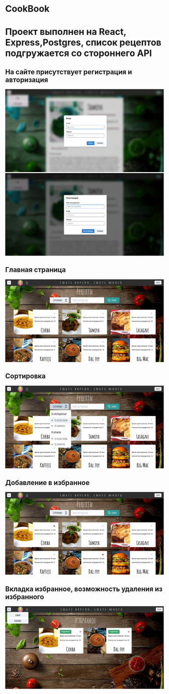 <h1> CookBook</h1>
<h1>Проект выполнен на React, Express,Postgres, список рецептов подгружается со стороннего API</h1>

<h2>На сайте присутствует регистрация и авторизация</h2>

![Авторизация](https://github.com/EdKhismatov/cookbook/blob/main/авторизация.png)
![Регистрация](https://github.com/EdKhismatov/cookbook/blob/main/регистрация.png)


<h2>Главная страница</h2>

![Главная](https://github.com/EdKhismatov/cookbook/blob/main/главная.png)


<h2>Сортировка</h2>

![Сортировка](https://github.com/EdKhismatov/cookbook/blob/main/сортировка.png)


<h2>Добавление в избранное</h2>

![избранное](https://github.com/EdKhismatov/cookbook/blob/main/избранное.png)


<h2>Вкладка избранное, возможность удаления из избранного</h2>

![избранное](https://github.com/EdKhismatov/cookbook/blob/main/избранное2.png)
